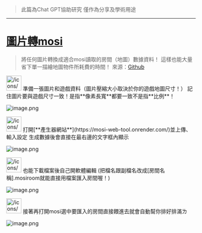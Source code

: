 > 此篇為Chat GPT協助研究 僅作為分享及學術用途
> 

---

# [圖片轉mosi](https://mosi-web-tool.onrender.com/)

> 將任何圖片轉換成適合mosi讀取的房間（地圖）數據資料！
這樣也能大量省下單一描繪地圖物件所耗費的時間！
來源：[Github](https://github.com/ebluvu/mosi_web_tool)
> 

<aside>
<img src="/icons/star_green.svg" alt="/icons/star_green.svg" width="40px" /> 準備一張圖片和遊戲資料（圖片壓縮大小取決於你的遊戲地圖尺寸！）
記住圖片要與遊戲尺寸一致！是指**像素長寬**都要一致不是指**比例**！

![image.png](https://prod-files-secure.s3.us-west-2.amazonaws.com/1ef47361-569c-4a30-bf2c-0c5b805d942b/76770b10-27a8-4ace-a348-468179b252d3/image.png)

</aside>

<aside>
<img src="/icons/star_green.svg" alt="/icons/star_green.svg" width="40px" /> 打開[**產生器網站**](https://mosi-web-tool.onrender.com/)並上傳、輸入設定
生成數據後會直接在最右邊的文字框內顯示

![image.png](https://prod-files-secure.s3.us-west-2.amazonaws.com/1ef47361-569c-4a30-bf2c-0c5b805d942b/ebea167f-a265-4ac4-b394-6577e95731fe/image.png)

</aside>

<aside>
<img src="/icons/star_green.svg" alt="/icons/star_green.svg" width="40px" /> 也能下載檔案後自己開軟體編輯
(把檔名跟副檔名改成[房間名稱].mosiroom就能直接用檔案匯入房間喔！)

![image.png](https://prod-files-secure.s3.us-west-2.amazonaws.com/1ef47361-569c-4a30-bf2c-0c5b805d942b/b2d4b280-b87a-48b1-9494-f5d407a3e515/image.png)

</aside>

<aside>
<img src="/icons/star_green.svg" alt="/icons/star_green.svg" width="40px" /> 接著再打開mosi選中要匯入的房間直接餵進去就會自動幫你排好排滿ㄌ

![image.png](https://prod-files-secure.s3.us-west-2.amazonaws.com/1ef47361-569c-4a30-bf2c-0c5b805d942b/176c5f35-288c-41d4-aa6a-021819d8a252/image.png)

</aside>
